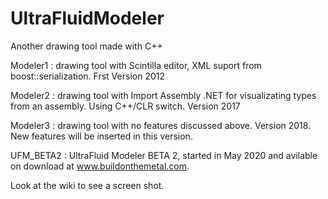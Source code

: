 # UltraFluidModeler
Another drawing tool made with C++

Modeler1 : drawing tool with Scintilla editor, XML suport from boost::serialization. Frst Version 2012

Modeler2 : drawing tool with Import Assembly .NET for visualizating types from an assembly. Using C++/CLR switch. Version 2017

Modeler3 : drawing tool with no features discussed above. Version 2018. New features will be inserted  in this version.

UFM_BETA2 : UltraFluid Modeler BETA 2, started in May 2020 and avilable on download at www.buildonthemetal.com.

Look at the wiki to see a screen shot.
